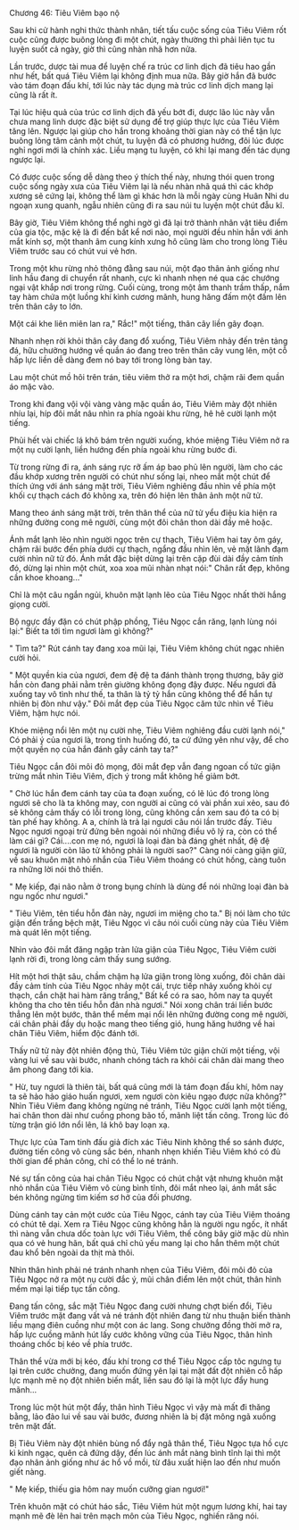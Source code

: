 




Chương 46: Tiêu Viêm bạo nộ


Sau khi cử hành nghi thức thành nhân, tiết tấu cuộc sống của Tiêu Viêm rốt cuộc cũng được buông lỏng đi một chút, ngày thường thì phải liên tục tu luyện suốt cả ngày, giờ thì cũng nhàn nhã hơn nửa.

Lần trước, dược tài mua để luyện chế ra trúc cơ linh dịch đã tiêu hao gần như hết, bất quá Tiêu Viêm lại không định mua nữa. Bây giờ hắn đã bước vào tám đoạn đấu khí, tới lúc này tác dụng mà trúc cơ linh dịch mang lại cũng là rất ít.

Tại lúc hiệu quả của trúc cơ linh dịch đã yếu bớt đi, dược lão lúc này vẫn chưa mang linh dược đặc biệt sử dụng để trợ giúp thực lực của Tiêu Viêm tăng lên. Ngược lại giúp cho hắn trong khoảng thời gian này có thể tận lực buông lỏng tâm cảnh một chút, tu luyện đã có phương hướng, đôi lúc được nghỉ ngơi mới là chính xác. Liều mạng tu luyện, có khi lại mang đến tác dụng ngược lại.

Có được cuộc sống dễ dàng theo ý thích thế này, nhưng thói quen trong cuộc sống ngày xưa của Tiêu Viêm lại là nếu nhàn nhã quá thì các khớp xương sẽ cứng lại, không thể làm gì khác hơn là mỗi ngày cùng Huân Nhi du ngoạn xung quanh, ngẫu nhiên cũng đi ra sau núi tu luyện một chút đẫu kĩ.

Bây giờ, Tiêu Viêm không thể nghi ngờ gì đã lại trở thành nhân vật tiêu điểm của gia tộc, mặc kệ là đi đến bất kể nơi nào, mọi người đều nhìn hắn với ánh mắt kính sợ, một thanh âm cung kính xưng hô cũng làm cho trong lòng Tiêu Viêm trước sau có chút vui vẻ hơn.

Trong một khu rừng nhỏ thông đằng sau núi, một đạo thân ảnh giống như linh hầu đang di chuyển rất nhanh, cực kì nhanh nhẹn né qua các chướng ngại vật khắp nơi trong rừng. Cuối cùng, trong một âm thanh trầm thấp, nắm tay hàm chứa một luồng khí kình cương mãnh, hung hăng đấm một đấm lên trên thân cây to lớn.

Một cái khe liên miên lan ra," Rắc!" một tiếng, thân cây liền gãy đoạn.

Nhanh nhẹn rời khỏi thân cây đang đổ xuống, Tiêu Viêm nhảy đến trên tảng đá, hữu chưởng hướng về quần áo đang treo trên thân cây vung lên, một cỗ hấp lực liền dễ dàng đem nó bay tới trong lòng bàn tay.

Lau một chút mồ hôi trên trán, tiêu viêm thở ra một hơi, chậm rãi đem quần áo mặc vào.

Trong khi đang vội vội vàng vàng mặc quần áo, Tiêu Viêm mày đột nhiên nhíu lại, híp đôi mắt nâu nhìn ra phía ngoài khu rừng, hê hê cười lạnh một tiếng.

Phủi hết vài chiếc lá khô bám trên người xuống, khóe miệng Tiêu Viêm nở ra một nụ cười lạnh, liền hướng đến phía ngoài khu rừng bước đi.

Từ trong rừng đi ra, ánh sáng rực rỡ ấm áp bao phủ lên người, làm cho các đầu khớp xương trên người có chút như sống lại, nheo mắt một chút để thích ứng với ánh sáng mặt trời, Tiêu Viêm nghiêng đầu nhìn về phía một khối cự thạch cách đó không xa, trên đó hiện lên thân ảnh một nữ tử.

Mang theo ánh sáng mặt trời, trên thân thể của nữ tử yểu điệu kia hiện ra những đường cong mê người, cùng một đôi chân thon dài đầy mê hoặc.

Ánh mắt lạnh lẽo nhìn người ngọc trên cự thạch, Tiêu Viêm hai tay ôm gáy, chậm rãi bước đến phía dưới cự thạch, ngẩng đầu nhìn lên, vẻ mặt lãnh đạm cười nhìn nữ tử đó. Ánh mắt đặc biệt dừng lại trên cặp đùi dài đầy cảm tính đó, dừng lại nhìn một chút, xoa xoa mũi nhàn nhạt nói:" Chân rất đẹp, không cần khoe khoang..."

Chỉ là một câu ngắn ngủi, khuôn mặt lạnh lẽo của Tiêu Ngọc nhất thời hắng giọng cười.

Bộ ngực đầy đặn có chút phập phồng, Tiêu Ngọc cắn răng, lạnh lùng nói lại:" Biết ta tới tìm ngươi làm gì không?"

" Tìm ta?" Rút cánh tay đang xoa mũi lại, Tiêu Viêm không chút ngạc nhiên cười hỏi.

" Một quyền kia của ngươi, đem đệ đệ ta đánh thành trọng thương, bây giờ hắn còn đang phải nằm trên giường không đọng đậy được. Nếu ngươi đã xuống tay vô tình như thế, ta thân là tỷ tỷ hắn cũng không thể để hắn tự nhiên bị đòn như vậy." Đôi mắt đẹp của Tiêu Ngọc căm tức nhìn về Tiêu Viêm, hậm hực nói.

Khóe miệng nổi lên một nụ cười nhẹ, Tiêu Viêm nghiêng đầu cười lạnh nói," Có phải ý của ngươi là, trong tình huống đó, ta cứ đứng yên như vậy, để cho một quyền nọ của hắn đánh gẫy cánh tay ta?"

Tiêu Ngọc cắn đôi môi đỏ mọng, đôi mắt đẹp vẫn đang ngoan cố tức giận trừng mắt nhìn Tiêu Viêm, địch ý trong mắt không hề giảm bớt.

" Chờ lúc hắn đem cánh tay của ta đoạn xuống, có lẽ lúc đó trong lòng ngươi sẽ cho là ta không may, con người ai cũng có vài phần xui xẻo, sau đó sẽ không cảm thấy có lỗi trong lòng, cũng không cần xem sau đó ta có bị tàn phế hay không. A a, chính là trả lại ngươi câu nói lần trước đấy. Tiêu Ngọc ngươi ngoại trừ đứng bên ngoài nói những điều vô lý ra, còn có thể làm cái gì? Cái....con mẹ nó, ngươi là loại đàn bà đáng ghét nhất, đệ đệ ngươi là người còn lão tử không phải là người sao?" Càng nói càng giận giữ, về sau khuôn mặt nhỏ nhắn của Tiêu Viêm thoáng có chút hồng, càng tuôn ra những lời nói thô thiển.

" Mẹ kiếp, đại não nằm ở trong bụng chính là dùng để nói những loại đàn bà ngu ngốc như ngươi."

" Tiêu Viêm, tên tiểu hỗn đản này, ngươi im miệng cho ta." Bị nói làm cho tức giận đến trắng bệch mặt, Tiêu Ngọc vì câu nói cuối cùng này của Tiêu Viêm mà quát lên một tiếng.

Nhìn vào đôi mắt đăng ngập tràn lửa giận của Tiêu Ngọc, Tiêu Viêm cười lạnh rời đi, trong lòng cảm thấy sung sướng.

Hít một hơi thật sâu, chầm chậm hạ lửa giận trong lòng xuống, đôi chân dài đầy cảm tính của Tiêu Ngọc nhảy một cái, trực tiếp nhảy xuống khỏi cự thạch, cắn chặt hai hàm răng trắng," Bất kể có ra sao, hôm nay ta quyết không tha cho tên tiểu hỗn đản nhà ngươi." Nói xong chân trái liền bước thẳng lên một bước, thân thể mềm mại nổi lên những đường cong mê người, cái chân phải đầy dụ hoặc mang theo tiếng gió, hung hăng hướng về hai chân Tiêu Viêm, hiểm độc đánh tới.

Thấy nữ tử này đột nhiên động thủ, Tiêu Viêm tức giận chửi một tiếng, vội vàng lui về sau vài bước, nhanh chóng tách ra khỏi cái chân dài mang theo âm phong đang tới kia.

" Hừ, tuy ngươi là thiên tài, bất quá cũng mới là tám đoạn đấu khí, hôm nay ta sẽ hảo hảo giáo huấn ngươi, xem ngươi còn kiêu ngạo được nữa không?" Nhìn Tiêu Viêm đang không ngừng né tránh, Tiêu Ngọc cười lạnh một tiếng, hai chân thon dài như cuồng phong bão tố, mãnh liệt tấn công. Trong lúc đó từng trận gió lớn nổi lên, lá khô bay loạn xạ.

Thực lực của Tam tinh đấu giả đích xác Tiêu Ninh không thể so sánh được, đường tiến công vô cùng sắc bén, nhanh nhẹn khiến Tiêu Viêm khó có đủ thời gian để phản công, chỉ có thể lo né tránh.

Né sự tấn công của hai chân Tiêu Ngọc có chút chật vật nhưng khuôn mặt nhỏ nhắn của Tiêu Viêm vô cùng bình tĩnh, đôi mắt nheo lại, ánh mắt sắc bén không ngừng tìm kiếm sơ hở của đối phương.

Dùng cánh tay cản một cước của Tiêu Ngọc, cánh tay của Tiêu Viêm thoáng có chút tê dại. Xem ra Tiêu Ngọc cũng không hẳn là người ngu ngốc, ít nhất thì nàng vẫn chưa dốc toàn lực với Tiêu Viêm, thế công bây giờ mặc dù nhìn qua có vẻ hung hãn, bất quá chỉ chủ yếu mang lại cho hắn thêm một chút đau khổ bên ngoài da thịt mà thôi.

Nhìn thân hình phải né tránh nhanh nhẹn của Tiêu Viêm, đôi môi đỏ của Tiêu Ngọc nở ra một nụ cười đắc ý, mũi chân điểm lên một chút, thân hình mềm mại lại tiếp tục tấn công.

Đang tấn công, sắc mặt Tiêu Ngọc đang cười nhưng chợt biến đổi, Tiêu Viêm trước mặt đang vất vả né tránh đột nhiên đang từ nhu thuận biến thành liều mạng điên cuồng như một con ác lang. Song chưởng đồng thời mở ra, hấp lực cuồng mãnh hút lấy cước không vững của Tiêu Ngọc, thân hình thoáng chốc bị kéo về phía trước.

Thân thể vừa mới bị kéo, đấu khí trong cơ thể Tiêu Ngọc cấp tôc ngưng tụ lại trên cước chưởng, đang muốn đứng yên lại tại mặt đất đột nhiên cỗ hấp lực mạnh mẽ nọ đột nhiên biến mất, liền sau đó lại là một lực đẩy hung mãnh…

Trong lúc một hút một đẩy, thân hình Tiêu Ngọc vì vậy mà mất đi thăng bằng, lảo đảo lui về sau vài bước, đương nhiên là bị đặt mông ngã xuống trên mặt đất.

Bị Tiêu Viêm này đột nhiên bùng nổ đẩy ngã thân thể, Tiêu Ngọc tựa hồ cực kì kinh ngạc, quên cả đứng dậy, đến lúc ánh mắt nàng bình tĩnh lại thì một đạo nhân ảnh giống như ác hổ vồ mồi, từ đâu xuất hiện lao đến như muốn giết nàng.

" Mẹ kiếp, thiếu gia hôm nay muốn cưỡng gian ngươi!"

Trên khuôn mặt có chút háo sắc, Tiêu Viêm hút một ngụm lương khí, hai tay mạnh mẽ đè lên hai trên mạch môn của Tiêu Ngọc, nghiến răng nói.




